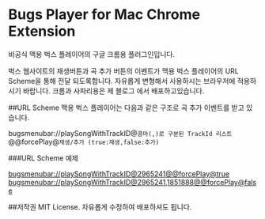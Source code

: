 Bugs Player for Mac Chrome Extension
====================================

비공식 맥용 벅스 플레이어의 구글 크롬용 플러그인입니다.

벅스 웹사이트의 재생버튼과 곡 추가 버튼의 이벤트가 맥용 벅스 플레이어의 URL Scheme을 통해 전달 되도록합니다.
자유롭게 변형해서 사용하시는 브라우저에 적용하시기 바랍니다.
크롬과 사파리용은 제 블로그 에서 배포하고있습니다.

##URL Scheme
맥용 벅스 플레이어는 다음과 같은 구조로 곡 추가 이벤트를 받고 있습니다.

bugsmenubar://playSongWithTrackID@`콤마(,)로 구분된 TrackId 리스트`@@forcePlay@`재생/추가 (true:재생,false:추가)`

###URL Scheme 예제

[bugsmenubar://playSongWithTrackID@2965241@@forcePlay@true](bugsmenubar://playSongWithTrackID@2965241@@forcePlay@true)
[bugsmenubar://playSongWithTrackID@2965241,1851888@@forcePlay@false](bugsmenubar://playSongWithTrackID@2965241,1851888@@forcePlay@false)

##저작권
MIT License.
자유롭게 수정하여 배포하셔도 됩니다.
